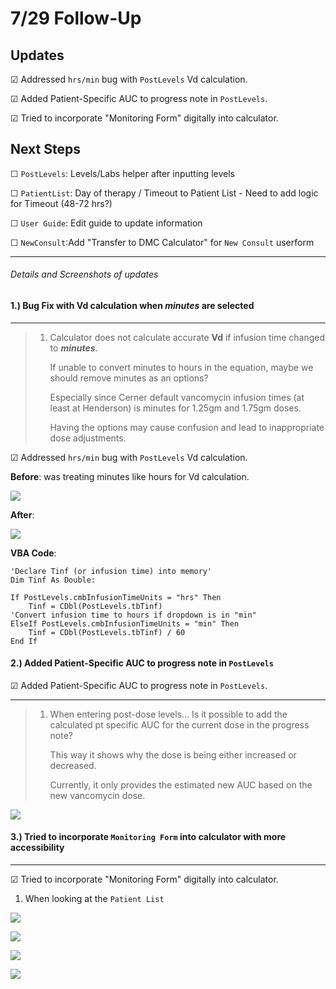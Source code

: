 # 7/29 Follow-Up

## Updates

&#x2611; Addressed `hrs/min` bug with `PostLevels` Vd calculation.

&#x2611; Added Patient-Specific AUC to progress note in `PostLevels`.

&#x2611; Tried to incorporate "Monitoring Form" digitally into calculator.

## Next Steps

☐ `PostLevels`: Levels/Labs helper after inputting levels

☐ `PatientList`: Day of therapy / Timeout to Patient List - Need to add logic for Timeout (48-72 hrs?)

☐ `User Guide`: Edit guide to update information

&#9744; `NewConsult`:Add "Transfer to DMC Calculator" for `New Consult` userform 

-----------



###### Details and Screenshots of updates

#### 1.) Bug Fix with Vd calculation when ***minutes*** are selected

-------------------

> 1. Calculator does not calculate accurate **Vd** if infusion time changed to ***minutes***. 
>
>    If unable to convert minutes to hours in the equation, maybe we should remove minutes as an options?
>
>     Especially since Cerner default vancomycin infusion times (at least at Henderson) is minutes for 1.25gm and 1.75gm doses.  
>
>    Having the options may cause confusion and lead to inappropriate dose adjustments.

&#x2611; Addressed `hrs/min` bug with `PostLevels` Vd calculation.

**Before**: was treating minutes like hours for Vd calculation.

![](Images7/hrs-min1.png)

**After**:

![](Images7/hrs-min2.png)

**VBA Code**:

```visual basic
'Declare Tinf (or infusion time) into memory'
Dim Tinf As Double:

If PostLevels.cmbInfusionTimeUnits = "hrs" Then
    Tinf = CDbl(PostLevels.tbTinf)
'Convert infusion time to hours if dropdown is in "min"
ElseIf PostLevels.cmbInfusionTimeUnits = "min" Then
    Tinf = CDbl(PostLevels.tbTinf) / 60
End If
```

#### 2.) Added Patient-Specific AUC to progress note in `PostLevels`

&#x2611; Added Patient-Specific AUC to progress note in `PostLevels`.

--------------------

> 1. When entering post-dose levels...  Is it possible to add the calculated pt specific AUC for the current dose in the progress note? 
>
>    This way it shows why the dose is being either increased or decreased. 
>
>    Currently, it only provides the estimated new AUC based on the new vancomycin dose.

![](Images7/image000054.png)

#### 3.) Tried to incorporate `Monitoring Form` into calculator with more accessibility

--------------------

&#x2611; Tried to incorporate "Monitoring Form" digitally into calculator.

1. When looking at the `Patient List`

![](Images7/image000050.png)

![](Images7/image000051.png)

![](Images7/image000052.png)

![](Images7/image000053.png)